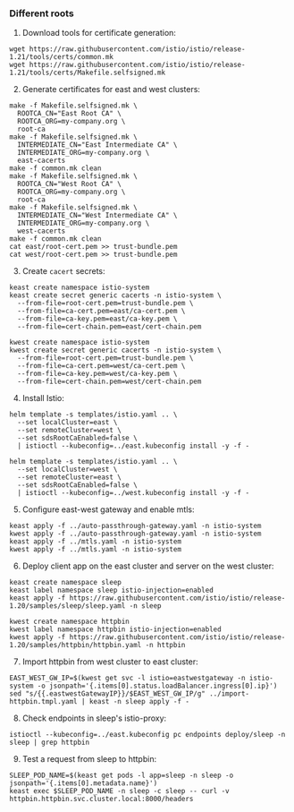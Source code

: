 ### Different roots

1. Download tools for certificate generation:
```shell
wget https://raw.githubusercontent.com/istio/istio/release-1.21/tools/certs/common.mk
wget https://raw.githubusercontent.com/istio/istio/release-1.21/tools/certs/Makefile.selfsigned.mk
```

2. Generate certificates for east and west clusters:
```shell
make -f Makefile.selfsigned.mk \
  ROOTCA_CN="East Root CA" \
  ROOTCA_ORG=my-company.org \
  root-ca
make -f Makefile.selfsigned.mk \
  INTERMEDIATE_CN="East Intermediate CA" \
  INTERMEDIATE_ORG=my-company.org \
  east-cacerts
make -f common.mk clean
make -f Makefile.selfsigned.mk \
  ROOTCA_CN="West Root CA" \
  ROOTCA_ORG=my-company.org \
  root-ca
make -f Makefile.selfsigned.mk \
  INTERMEDIATE_CN="West Intermediate CA" \
  INTERMEDIATE_ORG=my-company.org \
  west-cacerts
make -f common.mk clean
cat east/root-cert.pem >> trust-bundle.pem
cat west/root-cert.pem >> trust-bundle.pem
```

3. Create `cacert` secrets:
```shell
keast create namespace istio-system
keast create secret generic cacerts -n istio-system \
  --from-file=root-cert.pem=trust-bundle.pem \
  --from-file=ca-cert.pem=east/ca-cert.pem \
  --from-file=ca-key.pem=east/ca-key.pem \
  --from-file=cert-chain.pem=east/cert-chain.pem
```
```shell
kwest create namespace istio-system
kwest create secret generic cacerts -n istio-system \
  --from-file=root-cert.pem=trust-bundle.pem \
  --from-file=ca-cert.pem=west/ca-cert.pem \
  --from-file=ca-key.pem=west/ca-key.pem \
  --from-file=cert-chain.pem=west/cert-chain.pem
```

4. Install Istio:
```shell
helm template -s templates/istio.yaml .. \
  --set localCluster=east \
  --set remoteCluster=west \
  --set sdsRootCaEnabled=false \
  | istioctl --kubeconfig=../east.kubeconfig install -y -f -
```
```shell
helm template -s templates/istio.yaml .. \
  --set localCluster=west \
  --set remoteCluster=east \
  --set sdsRootCaEnabled=false \
  | istioctl --kubeconfig=../west.kubeconfig install -y -f -
```

5. Configure east-west gateway and enable mtls:
```shell
keast apply -f ../auto-passthrough-gateway.yaml -n istio-system
kwest apply -f ../auto-passthrough-gateway.yaml -n istio-system
keast apply -f ../mtls.yaml -n istio-system
kwest apply -f ../mtls.yaml -n istio-system
```

6. Deploy client app on the east cluster and server on the west cluster:
```shell
keast create namespace sleep
keast label namespace sleep istio-injection=enabled
keast apply -f https://raw.githubusercontent.com/istio/istio/release-1.20/samples/sleep/sleep.yaml -n sleep
```
```shell
kwest create namespace httpbin
kwest label namespace httpbin istio-injection=enabled
kwest apply -f https://raw.githubusercontent.com/istio/istio/release-1.20/samples/httpbin/httpbin.yaml -n httpbin
```

7. Import httpbin from west cluster to east cluster:
```shell
EAST_WEST_GW_IP=$(kwest get svc -l istio=eastwestgateway -n istio-system -o jsonpath='{.items[0].status.loadBalancer.ingress[0].ip}')
sed "s/{{.eastwestGatewayIP}}/$EAST_WEST_GW_IP/g" ../import-httpbin.tmpl.yaml | keast -n sleep apply -f -
```

8. Check endpoints in sleep's istio-proxy:
```shell
istioctl --kubeconfig=../east.kubeconfig pc endpoints deploy/sleep -n sleep | grep httpbin
```

9. Test a request from sleep to httpbin:
```shell
SLEEP_POD_NAME=$(keast get pods -l app=sleep -n sleep -o jsonpath='{.items[0].metadata.name}')
keast exec $SLEEP_POD_NAME -n sleep -c sleep -- curl -v httpbin.httpbin.svc.cluster.local:8000/headers
```
